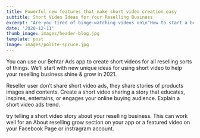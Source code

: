 ```yaml
---
title: Powerful new features that make short video creation easy
subtitle: Short Video Ideas for Your Reselling Business
excerpt: "Are you tired of binge-watching videos on\n“How to start a business?” but confused about “Where to get started?” Well,\nthen this article will help you to move a step closer. \n\nCoronavirus has definitely left his marks\nin almost all aspects of our life. Now as everything is coming back to normal;\nwe cannot ignore the fact that “Online Shopping” has become the part of new\nnormal. This has opened door of an opportunity to be seized. One of them is Online\nReselling, and here are the reasons.\n\n\_1.\nLow financial risk \n\nIn reselling, you don’t need to buy\nthings in bulk. You can simply order things as per requirement of your\ncustomers. The motto “Buy less, sell more” will help you in managing budget and\nearning profits. Online reselling further simplifies the task by lowering\nshipping fees. Also, apps like Meesho, GlowRoad, and shop101 provide free\nshipping of products to customers. \n\n2. Huge number of customers \n\nCovid-19 has resulted in more consumers\nshopping online. These “sofa surfing” customers are looking for variety of\nproducts that are accessible as well as affordable. Online reselling caters to\nthis huge number of customers and connects them to diverse range of products. \n\n3. No need of specific niche \n\nDeciding a niche to start a business can\nbe very tough decision as it requires a lot of market research, analysis and\nexpertise. If you become reseller you will be able to sell various products. As\nthe whole business of reselling depends on demand of customers, you can always\nhave supply of extensive number of products and grow your business. \n\n4. Sell with your own price\n\nThe perk of online reselling business is\nyou get to decide the price of product you are selling. If the cost of goods is\nlow, you can decide the price to make your reselling business profitable. You\ncan set your own margins. Don’t forget to look at industry standards for\nproduct pricing. \n\n5. Easy marketing \n\nTraditional door to door marketing is no\nlonger the effective way to sell products. Reach your customers digitally by\nshort ads, product reviews and customer reviews. It’s easier now than ever\nbefore to market your products on social media to increase sales. Connecting\ncustomers through social media will also help your business to reach more\npeople within less time. \n\nIn a nutshell, to start a business online\nreselling is great opportunity to new entrepreneurs, enthusiasts, people\nlooking for alternate income streams and for those one who want to earn money\nonline. So, what are you waiting for? Make an account and start reselling it’s\nsimple as that"
date: '2020-12-11'
thumb_image: images/header-blog.jpg
template: post
image: images/polite-spruce.jpg
---
```

You can use our Behtar Ads app to create short videos for all reselling sorts of things. We’ll start with new unique ideas for using short video to help your reselling business shine & grow in 2021.

Reseller user  don’t share short video ads, they share stories of products images and contents. Create a short video sharing a story that educates, inspires, entertains, or engages your online buying audience. Explain a short video ads trend.

try telling a short video story about your reselling business. This can work well for an About reselling grow section on your app or a featured video on your Facebook Page or instragram account.